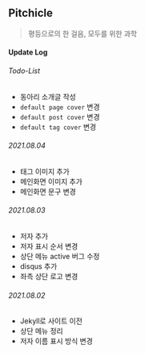 ## Pitchicle

> 평등으로의 한 걸음, 모두를 위한 과학

#### Update Log

###### Todo-List

- 동아리 소개글 작성
- `default page cover` 변경
- `default post cover` 변경
- `default tag cover` 변경

###### 2021.08.04

- 태그 이미지 추가
- 메인화면 이미지 추가
- 메인화면 문구 변경

###### 2021.08.03

- 저자 추가
- 저자 표시 순서 변경
- 상단 메뉴 active 버그 수정
- disqus 추가
- 좌측 상단 로고 변경

###### 2021.08.02

- Jekyll로 사이트 이전
- 상단 메뉴 정리
- 저자 이름 표시 방식 변경



